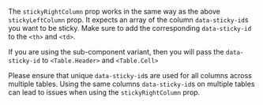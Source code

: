 The `stickyRightColumn` prop works in the same way as the above `stickyLeftColumn` prop. It expects an array of the column `data-sticky-id`s you want to be sticky. Make sure to add the corresponding `data-sticky-id` to the `<th>` and `<td>`.

If you are using the sub-component variant, then you will pass the `data-sticky-id` to `<Table.Header>` and `<Table.Cell>`

Please ensure that unique `data-sticky-id`s are used for all columns across multiple tables. Using the same columns `data-sticky-id`s on multiple tables can lead to issues when using the `stickyRightColumn` prop.